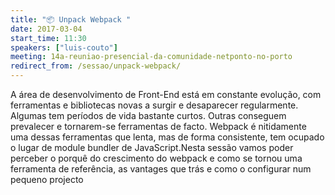 ```yaml
---
title: "📦 Unpack Webpack "
date: 2017-03-04
start_time: 11:30
speakers: ["luis-couto"]
meeting: 14a-reuniao-presencial-da-comunidade-netponto-no-porto
redirect_from: /sessao/unpack-webpack/
---
```


A área de desenvolvimento de Front-End está em constante evolução, com ferramentas e bibliotecas novas a surgir e desaparecer regularmente. Algumas tem períodos de vida bastante curtos. Outras conseguem prevalecer e tornarem-se ferramentas de facto. Webpack é nitidamente uma dessas ferramentas que lenta, mas de forma consistente, tem ocupado o lugar de module bundler de JavaScript.Nesta sessão vamos poder perceber o porquê do crescimento do webpack e como se tornou uma ferramenta de referência, as vantages que trás e como o configurar num pequeno projecto
